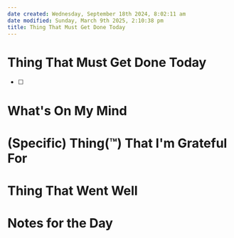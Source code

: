 ```yaml
---
date created: Wednesday, September 18th 2024, 8:02:11 am
date modified: Sunday, March 9th 2025, 2:10:38 pm
title: Thing That Must Get Done Today
---
```


# Thing That Must Get Done Today

- [ ] 
# What's On My Mind

# (Specific) Thing(™) That I'm Grateful For

# Thing That Went Well

# Notes for the Day

